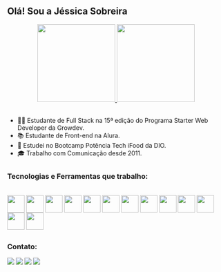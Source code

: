 ## Olá! Sou a Jéssica Sobreira 

<div align="center">
  <a href="https://github.com/jessica-sobreira">
    <img height="180em" src="https://github-readme-stats.vercel.app/api?username=jessica-sobreira&show_icons=true&theme=dracula&include_all_commits=true&count_private=true"/>
    <img height="180em" src="https://github-readme-stats.vercel.app/api/top-langs/?username=jessica-sobreira&layout=compact&langs_count=7&theme=dracula"/>
  </a>
</div>

<br>

- 👩‍💻 Estudante de Full Stack na 15ª edição do Programa Starter Web Developer da Growdev.
- 📚 Estudante de Front-end na Alura.
- 🚀 Estudei no Bootcamp Potência Tech iFood da DIO.
- 🎓 Trabalho com Comunicação desde 2011.

##

### Tecnologias e Ferramentas que trabalho:

<div style="display: inline_block"><br>
  <img align="center" src="https://user-images.githubusercontent.com/25181517/192158954-f88b5814-d510-4564-b285-dff7d6400dad.png" height='40' width='40'/>
  <img align="center" src="https://user-images.githubusercontent.com/25181517/183898674-75a4a1b1-f960-4ea9-abcb-637170a00a75.png" height='40' width='40'/>
  <img align="center" src="https://user-images.githubusercontent.com/25181517/183898054-b3d693d4-dafb-4808-a509-bab54cf5de34.png" height='40' width='40'/>
  <img align="center" src="https://user-images.githubusercontent.com/25181517/117447155-6a868a00-af3d-11eb-9cfe-245df15c9f3f.png" height='40' width='40'/>
  <img align="center" src="https://user-images.githubusercontent.com/25181517/183897015-94a058a6-b86e-4e42-a37f-bf92061753e5.png" height='40' width='40'/>
  <img align="center" src="https://user-images.githubusercontent.com/25181517/183890598-19a0ac2d-e88a-4005-a8df-1ee36782fde1.png" height='40' width='40'/>
  <img align="center" src="https://user-images.githubusercontent.com/25181517/121401671-49102800-c959-11eb-9f6f-74d49a5e1774.png" height='40' width='40'/>
  <img align="center" src="https://user-images.githubusercontent.com/25181517/183568594-85e280a7-0d7e-4d1a-9028-c8c2209e073c.png" height='40' width='40'/>
  <img align="center" src="https://user-images.githubusercontent.com/25181517/183859966-a3462d8d-1bc7-4880-b353-e2cbed900ed6.png" height='40' width='40'/>
  <img align="center" src="https://user-images.githubusercontent.com/25181517/192108372-f71d70ac-7ae6-4c0d-8395-51d8870c2ef0.png" height='40' width='40'/>
  <img align="center" src="https://skillicons.dev/icons?i=vite" height="40" width='40' />
  <img align="center" src="https://skillicons.dev/icons?i=styledcomponents" height="40" width='40' />
  <img align="center" src="https://skillicons.dev/icons?i=postgres" height="40" width='40' />
</div>

##

### Contato:

<div > 
  <a href="https://www.instagram.com/jsscsb/" target="_blank"><img src="https://img.shields.io/badge/-Instagram-%23E4405F?style=for-the-badge&logo=instagram&logoColor=white" target="_blank"></a>
  <a href="mailto:j.jecristina@gmail.com"><img src="https://img.shields.io/badge/-Gmail-%23333?style=for-the-badge&logo=gmail&logoColor=white" target="_blank"></a>
  <a href="https://www.linkedin.com/in/jessicasobreira/" target="_blank"><img src="https://img.shields.io/badge/-LinkedIn-%230077B5?style=for-the-badge&logo=linkedin&logoColor=white" target="_blank"></a> 
  <a href="https://discord.com/channels/@jessicasobreira" target="_blank"><img src="https://img.shields.io/badge/Discord-5865F2?style=for-the-badge&logo=discord&logoColor=white" target="_blank"></a>
</div>
